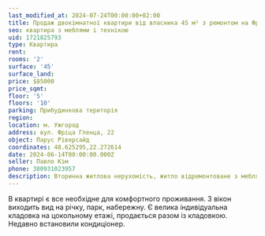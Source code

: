 ```yaml
---
last_modified_at: 2024-07-24T00:00:00+02:00
title: Продаж двокімнатної квартири від власника 45 м² з ремонтом на Фріца Гленца
seo: квартира з меблями і технікою
uid: 1721825793
type: Квартира
rent:
rooms: '2'
surface: '45'
surface_land:
price: $85000
price_sqmt:
floor: '5'
floors: '10'
parking: Прибудинкова територія
region:
location: м. Ужгород
address: вул. Фріца Гленца, 22
object: Парус Ріверсайд
coordinates: 48.625295,22.272614
date: 2024-06-14T00:00:00.000Z
seller: Павло Кім
phone: 380931023957
description: Вторинна житлова нерухомість, житло відремонтоване з меблями і технікою, придатне і готове для проживання
---
```


В квартирі є все необхідне для комфортного проживання. З вікон виходить вид на річку, парк, набережну. Є велика індивідуальна кладовка на цокольному етажі, продається разом із кладовкою. Недавно встановили кондиціонер.
